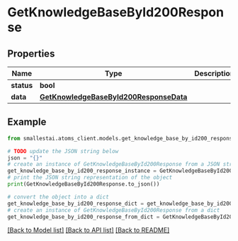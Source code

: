 # GetKnowledgeBaseById200Response


## Properties

Name | Type | Description | Notes
------------ | ------------- | ------------- | -------------
**status** | **bool** |  | [optional] 
**data** | [**GetKnowledgeBaseById200ResponseData**](GetKnowledgeBaseById200ResponseData.md) |  | [optional] 

## Example

```python
from smallestai.atoms_client.models.get_knowledge_base_by_id200_response import GetKnowledgeBaseById200Response

# TODO update the JSON string below
json = "{}"
# create an instance of GetKnowledgeBaseById200Response from a JSON string
get_knowledge_base_by_id200_response_instance = GetKnowledgeBaseById200Response.from_json(json)
# print the JSON string representation of the object
print(GetKnowledgeBaseById200Response.to_json())

# convert the object into a dict
get_knowledge_base_by_id200_response_dict = get_knowledge_base_by_id200_response_instance.to_dict()
# create an instance of GetKnowledgeBaseById200Response from a dict
get_knowledge_base_by_id200_response_from_dict = GetKnowledgeBaseById200Response.from_dict(get_knowledge_base_by_id200_response_dict)
```
[[Back to Model list]](../README.md#documentation-for-models) [[Back to API list]](../README.md#documentation-for-api-endpoints) [[Back to README]](../README.md)


